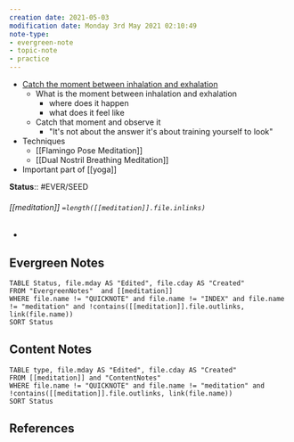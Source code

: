 ```yaml
---
creation date: 2021-05-03
modification date: Monday 3rd May 2021 02:10:49
note-type: 
- evergreen-note
- topic-note
- practice
---
```


- [Catch the moment between inhalation and exhalation](https://www.youtube.com/watch?v=n4jSkOjuLIg&t=5640s)
	- What is the moment between inhalation and exhalation
		- where does it happen
		- what does it feel like
	- Catch that moment and observe it
		- "It's not about the answer it's about training yourself to look"
- Techniques
	- [[Flamingo Pose Meditation]]
	- [[Dual Nostril Breathing Meditation]]
- Important part of [[yoga]]	


**Status**:: #EVER/SEED
###### [[meditation]] `=length([[meditation]].file.inlinks)` 

- 


## Evergreen Notes
```dataview
TABLE Status, file.mday AS "Edited", file.cday AS "Created"
FROM "EvergreenNotes"  and [[meditation]]
WHERE file.name != "QUICKNOTE" and file.name != "INDEX" and file.name != "meditation" and !contains([[meditation]].file.outlinks, link(file.name))
SORT Status
```
## Content Notes
```dataview
TABLE type, file.mday AS "Edited", file.cday AS "Created"
FROM [[meditation]] and "ContentNotes"
WHERE file.name != "QUICKNOTE" and file.name != "meditation" and !contains([[meditation]].file.outlinks, link(file.name))
SORT Status
```

## References


